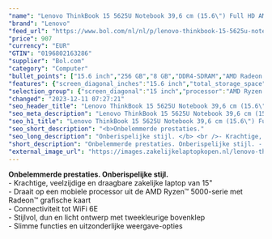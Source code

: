 ```yaml
---
"name": "Lenovo ThinkBook 15 5625U Notebook 39,6 cm (15.6\") Full HD AMD Ryzen™ 5 8 GB DDR4-SDRAM 256 GB SSD Wi-Fi 6 (802.11ax) Windows 11 Pro Grijs"
"brand": "Lenovo"
"feed_url": "https://www.bol.com/nl/nl/p/lenovo-thinkbook-15-5625u-notebook-39-6-cm-full-hd-amd-ryzen-5-8-gb-ddr4-sdram-256-gb-ssd-wi-fi-6-windows-11-pro-grijs/9300000127770257"
"price": 907
"currency": "EUR"
"GTIN": "0196802163286"
"supplier": "Bol.com"
"category": "Computer"
"bullet_points": ["15.6 inch","256 GB","8 GB","DDR4-SDRAM","AMD Radeon Graphics","Windows"]
"features": {"screen_diagonal_inches":"15.6 inch","total_storage_space":"256 GB","memory_size":"8 GB","memory_type":"DDR4-SDRAM","graphics_card":"AMD Radeon Graphics","operating_system":"Windows"}
"selection_group": {"screen_diagonal":"15 inch","processor":"AMD Ryzen 5","changed_price_past_3_days":false,"product_family":"ThinkBook"}
"changed": "2023-12-11 07:27:21"
"seo_header_title": "Lenovo ThinkBook 15 5625U Notebook 39,6 cm (15.6\") Full HD AMD Ryzen™ 5 8 GB DDR4-SDRAM 256 GB SSD Wi-Fi 6 (802.11ax) Windows 11 Pro Grijs"
"seo_meta_description": "Lenovo ThinkBook 15 5625U Notebook 39,6 cm (15.6\") Full HD AMD Ryzen™ 5 8 GB DDR4-SDRAM 256 GB SSD Wi-Fi 6 (802.11ax) Windows 11 Pro Grijs"
"seo_h1_title": "Lenovo ThinkBook 15 5625U Notebook 39,6 cm (15.6\") Full HD AMD Ryzen™ 5 8 GB DDR4-SDRAM 256 GB SSD Wi-Fi 6 (802.11ax) Windows 11 Pro Grijs"
"seo_short_description": "<b>Onbelemmerde prestaties."
"seo_long_description": "Onberispelijke stijl. </b> <br />- Krachtige, veelzijdige en draagbare zakelijke laptop van 15\" <br />- Draait op een mobiele processor uit de AMD Ryzen™ 5000-serie met Radeon™ grafische kaart <br />- Connectiviteit tot WiFi 6E <br />- Stijlvol, dun en licht ontwerp met tweekleurige bovenklep <br />- Slimme functies en uitzonderlijke weergave-opties <br />"
"short_description": "Onbelemmerde prestaties. Onberispelijke stijl. - Krachtige, veelzijdige en draagbare zakelijke laptop van 15\" - Draait op een mobiele processor uit de AMD Ryzen™ 5000-serie met Radeon™ grafische kaart - Connectiviteit tot WiFi 6E - Stijlvol, dun en licht ontwerp met tweekleurige bovenklep - Slimme functies en uitzonderlijke weergave-opties"
"external_image_url": "https://images.zakelijkelaptopkopen.nl/lenovo-thinkbook-15-5625u-notebook-39-6-cm-full-hd-amd-ryzen-5-8-gb-ddr4-sdram-256-gb-ssd-wi-fi-6-windows-11-pro-grijs.webp"
---
```


<b>Onbelemmerde prestaties. Onberispelijke stijl.</b> <br />- Krachtige, veelzijdige en draagbare zakelijke laptop van 15" <br />- Draait op een mobiele processor uit de AMD Ryzen™ 5000-serie met Radeon™ grafische kaart <br />- Connectiviteit tot WiFi 6E <br />- Stijlvol, dun en licht ontwerp met tweekleurige bovenklep <br />- Slimme functies en uitzonderlijke weergave-opties <br />